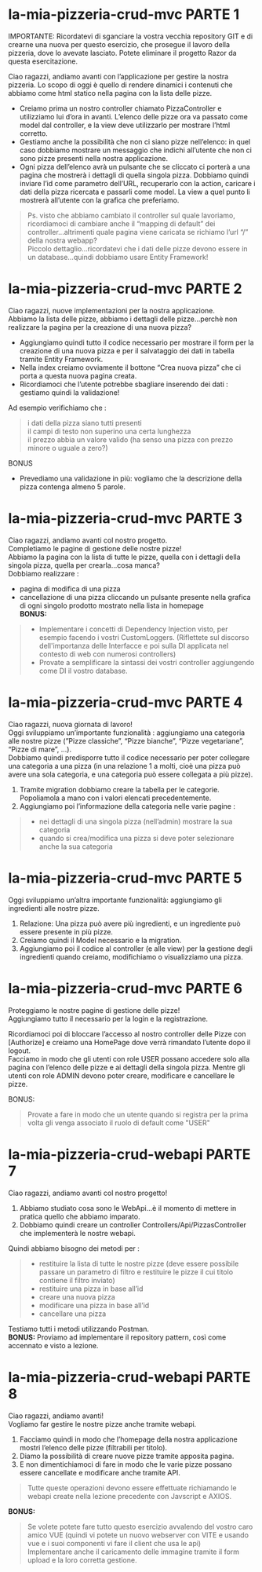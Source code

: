 # la-mia-pizzeria-crud-mvc  PARTE 1
IMPORTANTE: Ricordatevi di sganciare la vostra vecchia repository GIT e di crearne una nuova per questo esercizio, che prosegue il lavoro della pizzeria, dove lo avevate lasciato. Potete eliminare il progetto Razor da questa esercitazione.  

Ciao ragazzi, andiamo avanti con l’applicazione per gestire la nostra pizzeria. Lo scopo di oggi è quello di rendere dinamici i contenuti che abbiamo come html statico nella pagina con la lista delle pizze.  
- Creiamo prima un nostro controller chiamato PizzaController e utilizziamo lui d’ora in avanti. L’elenco delle pizze ora va passato come model dal controller, e la view deve utilizzarlo per mostrare l’html corretto.  
- Gestiamo anche la possibilità che non ci siano pizze nell’elenco: in quel caso dobbiamo mostrare un messaggio che indichi all’utente che non ci sono pizze presenti nella nostra applicazione.  
- Ogni pizza dell’elenco avrà un pulsante che se cliccato ci porterà a una pagina che mostrerà i dettagli di quella singola pizza. Dobbiamo quindi inviare l’id come parametro dell’URL, recuperarlo con la action, caricare i dati della pizza ricercata e passarli come model. La view a quel punto li mostrerà all’utente con la grafica che preferiamo.  
> Ps. visto che abbiamo cambiato il controller sul quale lavoriamo, ricordiamoci di cambiare anche il “mapping di default” dei controller...altrimenti quale pagina viene caricata se richiamo l’url “/” della nostra webapp?  
Piccolo dettaglio…ricordatevi che i dati delle pizze devono essere in un database…quindi dobbiamo usare Entity Framework!
  
# la-mia-pizzeria-crud-mvc  PARTE 2
Ciao ragazzi, nuove implementazioni per la nostra applicazione.  
Abbiamo la lista delle pizze, abbiamo i dettagli delle pizze...perchè non realizzare la pagina per la creazione di una nuova pizza?  
- Aggiungiamo quindi tutto il codice necessario per mostrare il form per la creazione di una nuova pizza e per il salvataggio dei dati in tabella tramite Entity Framework.  
- Nella index creiamo ovviamente il bottone “Crea nuova pizza” che ci porta a questa nuova pagina creata.  
- Ricordiamoci che l’utente potrebbe sbagliare inserendo dei dati : gestiamo quindi la validazione!  
  
Ad esempio verifichiamo che :  
> i dati della pizza siano tutti presenti  
> il campi di testo non superino una certa lunghezza  
> il prezzo abbia un valore valido (ha senso una pizza con prezzo minore o uguale a zero?)  
  
BONUS  
- Prevediamo una validazione in più: vogliamo che la descrizione della pizza contenga almeno 5 parole.

  
# la-mia-pizzeria-crud-mvc PARTE 3  

Ciao ragazzi, andiamo avanti col nostro progetto.  
Completiamo le pagine di gestione delle nostre pizze!  
Abbiamo la pagina con la lista di tutte le pizze, quella con i dettagli della singola pizza, quella per crearla...cosa manca?  
Dobbiamo realizzare :  
- pagina di modifica di una pizza  
- cancellazione di una pizza cliccando un pulsante presente nella grafica di ogni singolo prodotto mostrato nella lista in homepage  
**BONUS:**  
> - Implementare i concetti di Dependency Injection visto, per esempio facendo i vostri CustomLoggers. (Riflettete sul discorso dell'importanza delle Interfacce e poi sulla DI applicata nel contesto di web con numerosi controllers)  
> - Provate a semplificare la sintassi dei vostri controller aggiungendo come DI il vostro database.

# la-mia-pizzeria-crud-mvc PARTE 4  
  
Ciao ragazzi, nuova giornata di lavoro!  
Oggi sviluppiamo un’importante funzionalità : aggiungiamo una categoria alle nostre pizze (”Pizze classiche”, “Pizze bianche”, “Pizze vegetariane”, “Pizze di mare”, ...).  
Dobbiamo quindi predisporre tutto il codice necessario per poter collegare una categoria a una pizza (in una relazione 1 a molti, cioè una pizza può avere una sola categoria, e una categoria può essere collegata a più pizze).  
  
1. Tramite migration dobbiamo creare la tabella per le categorie. Popoliamola a mano con i valori elencati precedentemente.  
2. Aggiungiamo poi l’informazione della categoria nelle varie pagine :  
> - nei dettagli di una singola pizza (nell’admin) mostrare la sua categoria  
> - quando si crea/modifica una pizza si deve poter selezionare anche la sua categoria
  
# la-mia-pizzeria-crud-mvc PARTE 5  
  
Oggi sviluppiamo un’altra importante funzionalità: aggiungiamo gli ingredienti alle nostre pizze.  
1. Relazione: Una pizza può avere più ingredienti, e un ingrediente può essere presente in più pizze.  
2. Creiamo quindi il Model necessario e la migration.  
3. Aggiungiamo poi il codice al controller (e alle view) per la gestione degli ingredienti quando creiamo, modifichiamo o visualizziamo una pizza.


# la-mia-pizzeria-crud-mvc PARTE 6  
  
Proteggiamo le nostre pagine di gestione delle pizze!  
Aggiungiamo tutto il necessario per la login e la registrazione.  

Ricordiamoci poi di bloccare l’accesso al nostro controller delle Pizze con [Authorize] e creiamo una HomePage dove verrà rimandato l’utente dopo il logout.  
Facciamo in modo che gli utenti con role USER possano accedere solo alla pagina con l’elenco delle pizze e ai dettagli della singola pizza. Mentre gli utenti con role ADMIN devono poter creare, modificare e cancellare le pizze.  
  
BONUS:  
> Provate a fare in modo che un utente quando si registra per la prima volta gli venga associato il ruolo di default come "USER"
  
# la-mia-pizzeria-crud-webapi PARTE 7  
  Ciao ragazzi, andiamo avanti col nostro progetto!  
1. Abbiamo studiato cosa sono le WebApi...è il momento di mettere in pratica quello che abbiamo imparato.  
2. Dobbiamo quindi creare un controller Controllers/Api/PizzasController che implementerà le nostre webapi.  
  
Quindi abbiamo bisogno dei metodi per :  
>  - restituire la lista di tutte le nostre pizze (deve essere possibile passare un parametro di filtro e restituire le pizze il cui titolo contiene il filtro inviato)
>  - restituire una pizza in base all’id  
>  - creare una nuova pizza  
>  - modificare una pizza in base all’id  
>  - cancellare una pizza  
  
Testiamo tutti i metodi utilizzando Postman.  
**BONUS:**
Proviamo ad implementare il repository pattern, così come accennato e visto a lezione.

# la-mia-pizzeria-crud-webapi PARTE 8  
Ciao ragazzi, andiamo avanti!  
Vogliamo far gestire le nostre pizze anche tramite webapi.  
  
1. Facciamo quindi in modo che l’homepage della nostra applicazione mostri l’elenco delle pizze (filtrabili per titolo).  
2. Diamo la possibilità di creare nuove pizze tramite apposita pagina.  
3. E non dimentichiamoci di fare in modo che le varie pizze possano essere cancellate e modificare anche tramite API.  
> Tutte queste operazioni devono essere effettuate richiamando le webapi create nella lezione precedente con Javscript e AXIOS.
  
**BONUS:**    
> Se volete potete fare tutto questo esercizio avvalendo del vostro caro amico VUE (quindi vi potete un nuovo webserver con VITE e usando vue e i suoi componenti vi fare il client che usa le api)  
> Implementare anche il caricamento delle immagine tramite il form upload e la loro corretta gestione.  

